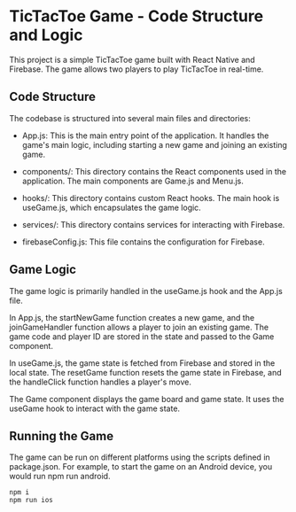 # TicTacToe Game - Code Structure and Logic

This project is a simple TicTacToe game built with React Native and Firebase. The game allows two players to play TicTacToe in real-time.

## Code Structure

The codebase is structured into several main files and directories:

- App.js: This is the main entry point of the application. It handles the game's main logic, including starting a new game and joining an existing game.

- components/: This directory contains the React components used in the application. The main components are Game.js and Menu.js.

- hooks/: This directory contains custom React hooks. The main hook is useGame.js, which encapsulates the game logic.

- services/: This directory contains services for interacting with Firebase.

- firebaseConfig.js: This file contains the configuration for Firebase.

## Game Logic

The game logic is primarily handled in the useGame.js hook and the App.js file.

In App.js, the startNewGame function creates a new game, and the joinGameHandler function allows a player to join an existing game. The game code and player ID are stored in the state and passed to the Game component.

In useGame.js, the game state is fetched from Firebase and stored in the local state. The resetGame function resets the game state in Firebase, and the handleClick function handles a player's move.

The Game component displays the game board and game state. It uses the useGame hook to interact with the game state.

## Running the Game

The game can be run on different platforms using the scripts defined in package.json. For example, to start the game on an Android device, you would run npm run android.

```
npm i
npm run ios
```

